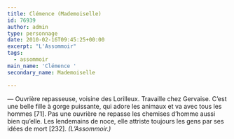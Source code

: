 ```yaml
---
title: Clémence (Mademoiselle)
id: 76939
author: admin
type: personnage
date: 2010-02-16T09:45:25+00:00
excerpt: "L'Assommoir"
tags:
  - assommoir
main_name: 'Clémence '
secondary_name: Mademoiselle

---
```

— Ouvrière repasseuse, voisine des Lorilleux. Travaille chez Gervaise. C&rsquo;est une belle fille à gorge puissante, qui adore les animaux et va avec tous les hommes [71]. Pas une ouvrière ne repasse les chemises d&rsquo;homme aussi bien qu&rsquo;elle. Les lendemains de noce, elle attriste toujours les gens par ses idées de mort [232]. _(L&rsquo;Assommoir.)_